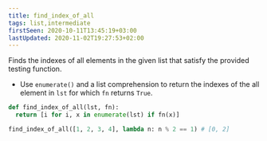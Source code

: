 ```yaml
---
title: find_index_of_all
tags: list,intermediate
firstSeen: 2020-10-11T13:45:19+03:00
lastUpdated: 2020-11-02T19:27:53+02:00
---
```


Finds the indexes of all elements in the given list that satisfy the provided testing function.

- Use `enumerate()` and a list comprehension to return the indexes of the all element in `lst` for which `fn` returns `True`.

```py
def find_index_of_all(lst, fn):
  return [i for i, x in enumerate(lst) if fn(x)]
```

```py
find_index_of_all([1, 2, 3, 4], lambda n: n % 2 == 1) # [0, 2]
```
